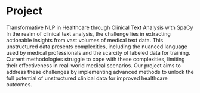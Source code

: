 # Project
Transformative NLP in Healthcare through Clinical Text Analysis with SpaCy
In the realm of clinical text analysis, the challenge lies in extracting actionable insights from vast volumes of medical text data. This unstructured data presents complexities, including the nuanced language used by medical professionals and the scarcity of labeled data for training. Current methodologies struggle to cope with these complexities, limiting their effectiveness in real-world medical scenarios. Our project aims to address these challenges by implementing advanced methods to unlock the full potential of unstructured clinical data for improved healthcare outcomes.
